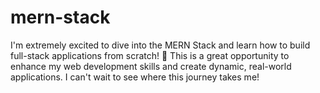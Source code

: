 # mern-stack
I'm extremely excited to dive into the MERN Stack and learn how to build full-stack applications from scratch! 🚀 This is a great opportunity to enhance my web development skills and create dynamic, real-world applications. I can't wait to see where this journey takes me!
